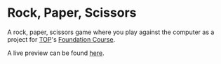 # Rock, Paper, Scissors
A rock, paper, scissors game where you play against the computer as a project for [TOP](https://www.theodinproject.com/)'s [Foundation Course](https://www.theodinproject.com/paths/foundations/courses/foundations).

A live preview can be found [here](https://sh4dman23.github.io/rock-paper-scissors).
